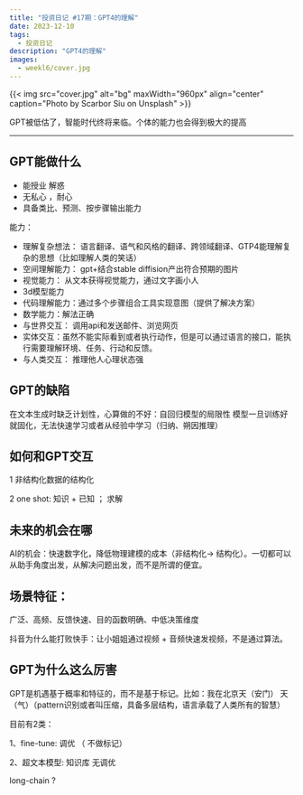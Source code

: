 ```yaml
---
title: "投资日记 #17期：GPT4的理解"
date: 2023-12-10
tags:
  - 投资日记 
description: "GPT4的理解"
images:
  - weekl6/cover.jpg
---
```


{{< img src="cover.jpg" alt="bg" maxWidth="960px" align="center" caption="Photo by Scarbor Siu on Unsplash" >}}

GPT被低估了，智能时代终将来临。个体的能力也会得到极大的提高

---

## GPT能做什么

- 能授业 解惑
- 无私心 ，耐心
- 具备类比、预测、按步骤输出能力


能力：
- 理解复杂想法： 语言翻译、语气和风格的翻译、跨领域翻译、GTP4能理解复杂的思想（比如理解人类的笑话）
- 空间理解能力： gpt+结合stable diffision产出符合预期的图片
- 视觉能力： 从文本获得视觉能力，通过文字画小人
- 3d模型能力
- 代码理解能力：通过多个步骤组合工具实现意图（提供了解决方案）
- 数学能力：解法正确
- 与世界交互： 调用api和发送邮件、浏览网页
- 实体交互：虽然不能实际看到或者执行动作，但是可以通过语言的接口，能执行需要理解环境、任务、行动和反馈。
- 与人类交互： 推理他人心理状态强


## GPT的缺陷

在文本生成时缺乏计划性，心算做的不好：自回归模型的局限性
模型一旦训练好就固化，无法快速学习或者从经验中学习（归纳、朔因推理）




## 如何和GPT交互

1 非结构化数据的结构化

2 one shot: 知识 + 已知 ； 求解



## 未来的机会在哪


AI的机会：快速数字化，降低物理建模的成本（非结构化-> 结构化）。一切都可以从助手角度出发，从解决问题出发，而不是所谓的便宜。



## 场景特征：

广泛、高频、反馈快速、目的函数明确、中低决策维度



抖音为什么能打败快手：让小姐姐通过视频 + 音频快速发视频，不是通过算法。 



## GPT为什么这么厉害


GPT是机遇基于概率和特征的，而不是基于标记。比如：我在北京天（安门） 天（气）（pattern识别或者叫压缩，具备多层结构，语言承载了人类所有的智慧）



目前有2类：

1、fine-tune: 调优 （ 不做标记）   

2、超文本模型: 知识库 无调优  

long-chain ?

